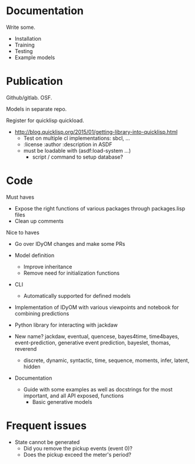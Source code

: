 # Documentation

Write some.

* Installation
* Training
* Testing
* Example models

# Publication

Github/gitlab.
OSF.

Models in separate repo.

Register for quicklisp quickload.

* http://blog.quicklisp.org/2015/01/getting-library-into-quicklisp.html
    * Test on multiple cl implementations: sbcl, ...
    * :license :author :description in ASDF
    * must be loadable with (asdf:load-system ...)
        * script / command to setup database?

# Code

Must haves

* Expose the right functions of various packages through packages.lisp files
* Clean up comments

Nice to haves

* Go over IDyOM changes and make some PRs
* Model definition
    * Improve inheritance
    * Remove need for initialization functions
* CLI
    * Automatically supported for defined models
* Implementation of IDyOM with various viewpoints and notebook for combining predictions
* Python library for interacting with jackdaw


* New name? jackdaw, eventual, quencese, bayes4time, time4bayes, event-prediction, generative event prediction, bayeslet, thomas, reverend
    * discrete, dynamic, syntactic, time, sequence, moments, infer, latent, hidden
* Documentation
    * Guide with some examples as well as docstrings for the most important, and all API exposed, functions
        * Basic generative models

# Frequent issues

* State cannot be generated
    * Did you remove the pickup events (event 0)?
    * Does the pickup exceed the meter's period?

